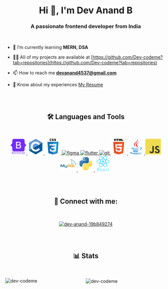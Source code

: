 <h1 align="center">Hi 👋, I'm Dev Anand B</h1>
<h3 align="center">A passionate frontend developer from India</h3>

</br>

- 🌱 I’m currently learning **MERN, DSA**

- 👨‍💻 All of my projects are available at [https://github.com/Dev-codeme?tab=repositories](https://github.com/Dev-codeme?tab=repositories)

- 📫 How to reach me **devanand4537@gmail.com**

- 📄 Know about my experiences [My Resume](https://drive.google.com/file/d/19w4dNzl7GHiM1icLiudjEPa4fM_Cb69V/view?usp=sharing)

</br>
</br>

<h2 align="center">🛠️ Languages and Tools </h2>
</br>

<p align="center" > <a href="https://getbootstrap.com" target="_blank" rel="noreferrer"> <img src="https://raw.githubusercontent.com/devicons/devicon/master/icons/bootstrap/bootstrap-plain-wordmark.svg" alt="bootstrap" width="50" height="50"/> </a>  <a href="https://www.cprogramming.com/" target="_blank" rel="noreferrer"> <img src="https://raw.githubusercontent.com/devicons/devicon/master/icons/c/c-original.svg" alt="c" width="50" height="50"/> </a> <a href="https://www.w3schools.com/css/" target="_blank" rel="noreferrer"> <img src="https://raw.githubusercontent.com/devicons/devicon/master/icons/css3/css3-original-wordmark.svg" alt="css3" width="50" height="50"/> </a> <a href="https://www.figma.com/" target="_blank" rel="noreferrer"> <img src="https://www.vectorlogo.zone/logos/figma/figma-icon.svg" alt="figma" width="50" height="50"/> </a> <a href="https://flutter.dev" target="_blank" rel="noreferrer"> <img src="https://www.vectorlogo.zone/logos/flutterio/flutterio-icon.svg" alt="flutter" width="50" height="50"/> </a> <a href="https://git-scm.com/" target="_blank" rel="noreferrer"> <img src="https://www.vectorlogo.zone/logos/git-scm/git-scm-icon.svg" alt="git" width="50" height="50"/> </a> <a href="https://www.w3.org/html/" target="_blank" rel="noreferrer"> <img src="https://raw.githubusercontent.com/devicons/devicon/master/icons/html5/html5-original-wordmark.svg" alt="html5" width="50" height="50"/> </a> <a href="https://www.java.com" target="_blank" rel="noreferrer"> <img src="https://raw.githubusercontent.com/devicons/devicon/master/icons/java/java-original.svg" alt="java" width="50" height="50"/> </a> <a href="https://developer.mozilla.org/en-US/docs/Web/JavaScript" target="_blank" rel="noreferrer"> <img src="https://raw.githubusercontent.com/devicons/devicon/master/icons/javascript/javascript-original.svg" alt="javascript" width="50" height="50"/> </a> <a href="https://www.mysql.com/" target="_blank" rel="noreferrer"> <img src="https://raw.githubusercontent.com/devicons/devicon/master/icons/mysql/mysql-original-wordmark.svg" alt="mysql" width="50" height="50"/> </a> <a href="https://www.python.org" target="_blank" rel="noreferrer"> <img src="https://raw.githubusercontent.com/devicons/devicon/master/icons/python/python-original.svg" alt="python" width="50" height="50"/> </a> <a href="https://reactjs.org/" target="_blank" rel="noreferrer"> <img src="https://raw.githubusercontent.com/devicons/devicon/master/icons/react/react-original-wordmark.svg" alt="react" width="50" height="50"/> </a> </p>
</br>
</br>
<h2 align="center">🙌 Connect with me:</h2>
</br>
<p align="center">
<a href="https://linkedin.com/in/dev-anand-19b849274" target="blank"><img align="center" src="https://raw.githubusercontent.com/rahuldkjain/github-profile-readme-generator/master/src/images/icons/Social/linked-in-alt.svg" alt="dev-anand-19b849274" height="30" width="50" /></a>
</p>


</br>
</br>
<h2 align="center">📊 Stats</h2>
</br>
<p align="center"><img align="left" src="https://github-readme-stats.vercel.app/api/top-langs?username=dev-codeme&show_icons=true&locale=en&layout=compact" alt="dev-codeme" />
<img align="center" src="https://github-readme-streak-stats.herokuapp.com/?user=dev-codeme&" alt="dev-codeme" /></p>
